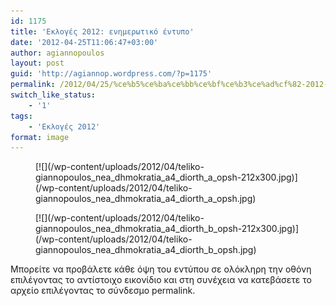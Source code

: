 ```yaml
---
id: 1175
title: 'Εκλογές 2012: ενημερωτικό έντυπο'
date: '2012-04-25T11:06:47+03:00'
author: agiannopoulos
layout: post
guid: 'http://agiannop.wordpress.com/?p=1175'
permalink: /2012/04/25/%ce%b5%ce%ba%ce%bb%ce%bf%ce%b3%ce%ad%cf%82-2012-%ce%b5%ce%bd%ce%b7%ce%bc%ce%b5%cf%81%cf%89%cf%84%ce%b9%ce%ba%cf%8c-%ce%ad%ce%bd%cf%84%cf%85%cf%80%ce%bf/
switch_like_status:
    - '1'
tags:
    - 'Εκλογές 2012'
format: image
---
```


<div class="gallery galleryid-1175 gallery-columns-2 gallery-size-medium" id="gallery-9"><figure class="gallery-item"><div class="gallery-icon portrait"> [![](/wp-content/uploads/2012/04/teliko-giannopoulos_nea_dhmokratia_a4_diorth_a_opsh-212x300.jpg)](/wp-content/uploads/2012/04/teliko-giannopoulos_nea_dhmokratia_a4_diorth_a_opsh.jpg) </div></figure><figure class="gallery-item"><div class="gallery-icon portrait"> [![](/wp-content/uploads/2012/04/teliko-giannopoulos_nea_dhmokratia_a4_diorth_b_opsh-212x300.jpg)](/wp-content/uploads/2012/04/teliko-giannopoulos_nea_dhmokratia_a4_diorth_b_opsh.jpg) </div></figure> </div>Μπορείτε να προβάλετε κάθε όψη του εντύπου σε ολόκληρη την οθόνη επιλέγοντας το αντίστοιχο εικονίδιο και στη συνέχεια να κατεβάσετε το αρχείο επιλέγοντας το σύνδεσμο permalink.